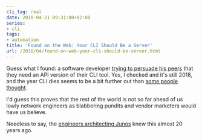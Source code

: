 ```yaml
---
cli_tag: real
date: 2018-04-21 09:31:00+02:00
series:
- cli
tags:
- automation
title: 'Found on the Web: Your CLI Should Be a Server'
url: /2018/04/found-on-web-your-cli-should-be-server.html
---
```

Guess what I found: a software developer [trying to persuade his peers](https://hackernoon.com/your-cli-should-be-a-server-maybe-acf6a64be691) that they need an API version of their CLI tool. Yes, I checked and it's still 2018, and the year CLI dies seems to be a bit further out than [some people thought](https://networkingnerd.net/2018/02/09/the-winds-of-change-from-january/).

I'd guess this proves that the rest of the world is not so far ahead of us lowly network engineers as blabbering pundits and vendor marketers would have us believe.

Needless to say, the [engineers architecting Junos](/2017/12/how-did-netconf-start-on-software-gone.html) knew this almost 20 years ago.
